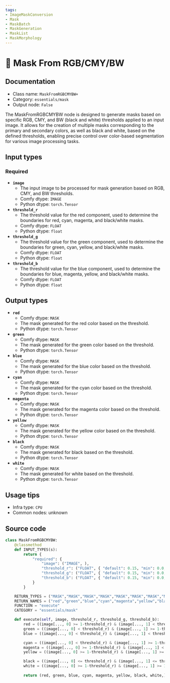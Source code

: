 ```yaml
---
tags:
- ImageMaskConversion
- Mask
- MaskBatch
- MaskGeneration
- MaskList
- MaskMorphology
---
```


# 🔧 Mask From RGB/CMY/BW
## Documentation
- Class name: `MaskFromRGBCMYBW+`
- Category: `essentials/mask`
- Output node: `False`

The MaskFromRGBCMYBW node is designed to generate masks based on specific RGB, CMY, and BW (black and white) thresholds applied to an input image. It allows for the creation of multiple masks corresponding to the primary and secondary colors, as well as black and white, based on the defined thresholds, enabling precise control over color-based segmentation for various image processing tasks.
## Input types
### Required
- **`image`**
    - The input image to be processed for mask generation based on RGB, CMY, and BW thresholds.
    - Comfy dtype: `IMAGE`
    - Python dtype: `torch.Tensor`
- **`threshold_r`**
    - The threshold value for the red component, used to determine the boundaries for red, cyan, magenta, and black/white masks.
    - Comfy dtype: `FLOAT`
    - Python dtype: `float`
- **`threshold_g`**
    - The threshold value for the green component, used to determine the boundaries for green, cyan, yellow, and black/white masks.
    - Comfy dtype: `FLOAT`
    - Python dtype: `float`
- **`threshold_b`**
    - The threshold value for the blue component, used to determine the boundaries for blue, magenta, yellow, and black/white masks.
    - Comfy dtype: `FLOAT`
    - Python dtype: `float`
## Output types
- **`red`**
    - Comfy dtype: `MASK`
    - The mask generated for the red color based on the threshold.
    - Python dtype: `torch.Tensor`
- **`green`**
    - Comfy dtype: `MASK`
    - The mask generated for the green color based on the threshold.
    - Python dtype: `torch.Tensor`
- **`blue`**
    - Comfy dtype: `MASK`
    - The mask generated for the blue color based on the threshold.
    - Python dtype: `torch.Tensor`
- **`cyan`**
    - Comfy dtype: `MASK`
    - The mask generated for the cyan color based on the threshold.
    - Python dtype: `torch.Tensor`
- **`magenta`**
    - Comfy dtype: `MASK`
    - The mask generated for the magenta color based on the threshold.
    - Python dtype: `torch.Tensor`
- **`yellow`**
    - Comfy dtype: `MASK`
    - The mask generated for the yellow color based on the threshold.
    - Python dtype: `torch.Tensor`
- **`black`**
    - Comfy dtype: `MASK`
    - The mask generated for black based on the threshold.
    - Python dtype: `torch.Tensor`
- **`white`**
    - Comfy dtype: `MASK`
    - The mask generated for white based on the threshold.
    - Python dtype: `torch.Tensor`
## Usage tips
- Infra type: `CPU`
- Common nodes: unknown


## Source code
```python
class MaskFromRGBCMYBW:
    @classmethod
    def INPUT_TYPES(s):
        return {
            "required": {
                "image": ("IMAGE", ),
                "threshold_r": ("FLOAT", { "default": 0.15, "min": 0.0, "max": 1, "step": 0.01, }),
                "threshold_g": ("FLOAT", { "default": 0.15, "min": 0.0, "max": 1, "step": 0.01, }),
                "threshold_b": ("FLOAT", { "default": 0.15, "min": 0.0, "max": 1, "step": 0.01, }),
            }
        }

    RETURN_TYPES = ("MASK","MASK","MASK","MASK","MASK","MASK","MASK","MASK",)
    RETURN_NAMES = ("red","green","blue","cyan","magenta","yellow","black","white",)
    FUNCTION = "execute"
    CATEGORY = "essentials/mask"

    def execute(self, image, threshold_r, threshold_g, threshold_b):
        red = ((image[..., 0] >= 1-threshold_r) & (image[..., 1] < threshold_g) & (image[..., 2] < threshold_b)).float()
        green = ((image[..., 0] < threshold_r) & (image[..., 1] >= 1-threshold_g) & (image[..., 2] < threshold_b)).float()
        blue = ((image[..., 0] < threshold_r) & (image[..., 1] < threshold_g) & (image[..., 2] >= 1-threshold_b)).float()

        cyan = ((image[..., 0] < threshold_r) & (image[..., 1] >= 1-threshold_g) & (image[..., 2] >= 1-threshold_b)).float()
        magenta = ((image[..., 0] >= 1-threshold_r) & (image[..., 1] < threshold_g) & (image[..., 2] > 1-threshold_b)).float()
        yellow = ((image[..., 0] >= 1-threshold_r) & (image[..., 1] >= 1-threshold_g) & (image[..., 2] < threshold_b)).float()

        black = ((image[..., 0] <= threshold_r) & (image[..., 1] <= threshold_g) & (image[..., 2] <= threshold_b)).float()
        white = ((image[..., 0] >= 1-threshold_r) & (image[..., 1] >= 1-threshold_g) & (image[..., 2] >= 1-threshold_b)).float()
        
        return (red, green, blue, cyan, magenta, yellow, black, white,)

```

